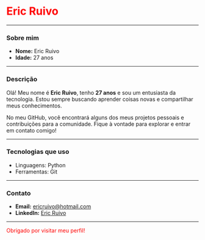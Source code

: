 # <span style="color: red;">Eric Ruivo</span>

---

### Sobre mim
- **Nome:** Eric Ruivo
- **Idade:** 27 anos

---

### Descrição
Olá! Meu nome é **Eric Ruivo**, tenho **27 anos** e sou um entusiasta da tecnologia. Estou sempre buscando aprender coisas novas e compartilhar meus conhecimentos.

No meu GitHub, você encontrará alguns dos meus projetos pessoais e contribuições para a comunidade. Fique à vontade para explorar e entrar em contato comigo!

---

### Tecnologias que uso
- Linguagens:  Python
- Ferramentas: Git

---

### Contato
- **Email:** ericruivo@hotmail.com
- **LinkedIn:** [Eric Ruivo](www.linkedin.com/in/eric-ruivo)

---

<p style="color: red;">Obrigado por visitar meu perfil!</p>
